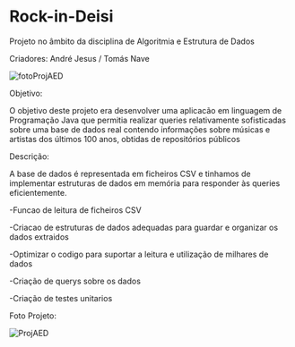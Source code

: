 # Rock-in-Deisi

Projeto no âmbito da disciplina de Algoritmia e Estrutura de Dados 

Criadores: André Jesus / Tomás Nave

![fotoProjAED](https://github.com/TomasNave-a22208623/Rock-in-Deisi/assets/127102331/18708929-8e5c-4745-a198-05febd56d604)

Objetivo:

O objetivo deste projeto era desenvolver uma aplicacão em linguagem de Programação Java que permitia realizar queries relativamente sofisticadas sobre uma base de dados real contendo informações sobre músicas e artistas dos últimos 100 anos, obtidas de repositórios públicos

Descrição:

A base de dados é representada em ficheiros CSV e tinhamos de implementar estruturas de dados em memória para responder às queries eficientemente.

-Funcao de leitura de ficheiros CSV

-Criacao de estruturas de dados adequadas para guardar e organizar os dados extraidos

-Optimizar o codigo para suportar a leitura e utilização de milhares de dados 

-Criação de querys sobre os dados 

-Criação de testes unitarios 

Foto Projeto:

![ProjAED](https://github.com/TomasNave-a22208623/Rock-in-Deisi/assets/127102331/6c43afa5-4d03-4b71-b56f-1b85da357fff)


